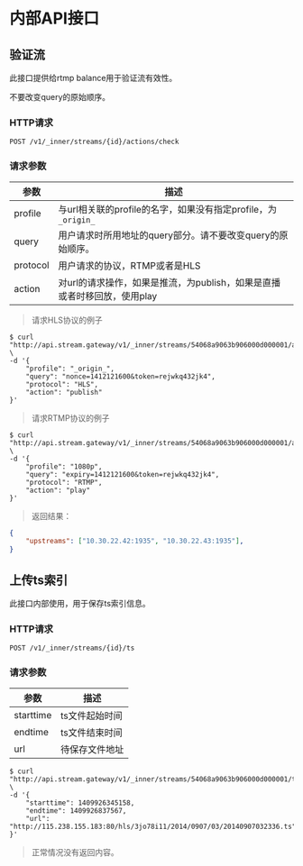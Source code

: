 内部API接口
==========

验证流
-----

此接口提供给rtmp balance用于验证流有效性。

不要改变query的原始顺序。

### HTTP请求

`POST /v1/_inner/streams/{id}/actions/check`

### 请求参数

参数|描述
----|----
profile|与url相关联的profile的名字，如果没有指定profile，为`_origin_`
query|用户请求时所用地址的query部分。请不要改变query的原始顺序。
protocol|用户请求的协议，RTMP或者是HLS
action|对url的请求操作，如果是推流，为publish，如果是直播或者时移回放，使用play

> 请求HLS协议的例子

```shell
$ curl "http://api.stream.gateway/v1/_inner/streams/54068a9063b906000d000001/actions/check" \
-d '{
    "profile": "_origin_",
    "query": "nonce=1412121600&token=rejwkq432jk4",
    "protocol": "HLS",
    "action": "publish"
}'
```

> 请求RTMP协议的例子

```shell
$ curl "http://api.stream.gateway/v1/_inner/streams/54068a9063b906000d000001/actions/check" \
-d '{
    "profile": "1080p",
    "query": "expiry=1412121600&token=rejwkq432jk4",
    "protocol": "RTMP",
    "action": "play"
}'
```

> 返回结果：

```json
{
    "upstreams": ["10.30.22.42:1935", "10.30.22.43:1935"],
}
```

上传ts索引
---------

此接口内部使用，用于保存ts索引信息。

### HTTP请求

`POST /v1/_inner/streams/{id}/ts`

### 请求参数

参数|描述
----|----
starttime|ts文件起始时间
endtime|ts文件结束时间
url|待保存文件地址

```shell
$ curl "http://api.stream.gateway/v1/_inner/streams/54068a9063b906000d000001/ts" \
-d '{
    "starttime": 1409926345158,
    "endtime": 1409926837567,
    "url": "http://115.238.155.183:80/hls/3jo78i11/2014/0907/03/20140907032336.ts"
}'
```

> 正常情况没有返回内容。
